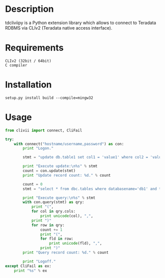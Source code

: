 # Description

tdcliviipy is a Python extension library which allows to connect to Teradata RDBMS via CLIv2 (Teradata native access interface).

# Requirements

    CLIv2 (32bit / 64bit)
    C compiler

# Installation

    setup.py install build --compile=mingw32

# Usage

```python
from clivii import connect, CliFail

try:
    with connect("hostname/username,password") as con:
        print "Logon."

        stmt = "update db.table1 set col1 = 'value1' where col2 = 'value2';"

        print "Execute update:\n%s" % stmt
        count = con.update(stmt)
        print "Update record count: %d." % count

        count = 0
        stmt = "select * from dbc.tables where databasename='db1' and tablename = 'table1';"

        print "Execute query:\n%s" % stmt
        with con.query(stmt) as qry:
            print "(",
            for col in qry.cols:
                print unicode(col), ",",
            print ")"
            for row in qry:
                count += 1
                print "(",
                for fld in row:
                    print unicode(fld), ",",
                print ")"
        print "Query record count: %d." % count

        print "Logoff."
except CliFail as ex:
    print "%s" % ex
```
